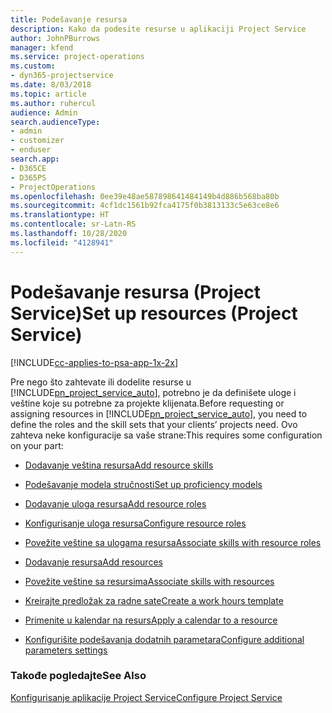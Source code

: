```yaml
---
title: Podešavanje resursa
description: Kako da podesite resurse u aplikaciji Project Service
author: JohnPBurrows
manager: kfend
ms.service: project-operations
ms.custom:
- dyn365-projectservice
ms.date: 8/03/2018
ms.topic: article
ms.author: ruhercul
audience: Admin
search.audienceType:
- admin
- customizer
- enduser
search.app:
- D365CE
- D365PS
- ProjectOperations
ms.openlocfilehash: 0ee39e48ae587898641484149b4d886b568ba80b
ms.sourcegitcommit: 4cf1dc1561b92fca4175f0b3813133c5e63ce8e6
ms.translationtype: HT
ms.contentlocale: sr-Latn-RS
ms.lasthandoff: 10/28/2020
ms.locfileid: "4128941"
---
```

# <a name="set-up-resources-project-service"></a><span data-ttu-id="f8bf3-103">Podešavanje resursa (Project Service)</span><span class="sxs-lookup"><span data-stu-id="f8bf3-103">Set up resources (Project Service)</span></span>

[!INCLUDE[cc-applies-to-psa-app-1x-2x](../includes/cc-applies-to-psa-app-1x-2x.md)]

<span data-ttu-id="f8bf3-104">Pre nego što zahtevate ili dodelite resurse u [!INCLUDE[pn_project_service_auto](../includes/pn-project-service-auto.md)], potrebno je da definišete uloge i veštine koje su potrebne za projekte klijenata.</span><span class="sxs-lookup"><span data-stu-id="f8bf3-104">Before requesting or assigning resources in [!INCLUDE[pn_project_service_auto](../includes/pn-project-service-auto.md)], you need to define the roles and the skill sets that your clients’ projects need.</span></span> <span data-ttu-id="f8bf3-105">Ovo zahteva neke konfiguracije sa vaše strane:</span><span class="sxs-lookup"><span data-stu-id="f8bf3-105">This requires some configuration on your part:</span></span>  
  
-   [<span data-ttu-id="f8bf3-106">Dodavanje veština resursa</span><span class="sxs-lookup"><span data-stu-id="f8bf3-106">Add resource skills</span></span>](../psa/add-resource-skills.md)  
  
-   [<span data-ttu-id="f8bf3-107">Podešavanje modela stručnosti</span><span class="sxs-lookup"><span data-stu-id="f8bf3-107">Set up proficiency models</span></span>](../psa/set-up-proficiency-models.md)  
  
-   [<span data-ttu-id="f8bf3-108">Dodavanje uloga resursa</span><span class="sxs-lookup"><span data-stu-id="f8bf3-108">Add resource roles</span></span>](../psa/add-resource-roles.md)  
  
-   [<span data-ttu-id="f8bf3-109">Konfigurisanje uloga resursa</span><span class="sxs-lookup"><span data-stu-id="f8bf3-109">Configure resource roles</span></span>](../psa/configure-resource-roles.md)  
  
-   [<span data-ttu-id="f8bf3-110">Povežite veštine sa ulogama resursa</span><span class="sxs-lookup"><span data-stu-id="f8bf3-110">Associate skills with resource roles</span></span>](../psa/associate-skills-with-resource-roles.md)  
  
-   [<span data-ttu-id="f8bf3-111">Dodavanje resursa</span><span class="sxs-lookup"><span data-stu-id="f8bf3-111">Add resources</span></span>](../psa/add-resources.md)  
  
-   [<span data-ttu-id="f8bf3-112">Povežite veštine sa resursima</span><span class="sxs-lookup"><span data-stu-id="f8bf3-112">Associate skills with resources</span></span>](../psa/associate-skills-with-resources.md)  
  
-   [<span data-ttu-id="f8bf3-113">Kreirajte predložak za radne sate</span><span class="sxs-lookup"><span data-stu-id="f8bf3-113">Create a work hours template</span></span>](../psa/create-work-hours-template.md)  
  
-   [<span data-ttu-id="f8bf3-114">Primenite u kalendar na resurs</span><span class="sxs-lookup"><span data-stu-id="f8bf3-114">Apply a calendar to a resource</span></span>](../psa/apply-calendar-resource.md)  
  
-   [<span data-ttu-id="f8bf3-115">Konfigurišite podešavanja dodatnih parametara</span><span class="sxs-lookup"><span data-stu-id="f8bf3-115">Configure additional parameters settings</span></span>](../psa/configure-additional-parameters-settings.md)  
  
### <a name="see-also"></a><span data-ttu-id="f8bf3-116">Takođe pogledajte</span><span class="sxs-lookup"><span data-stu-id="f8bf3-116">See Also</span></span>  
 [<span data-ttu-id="f8bf3-117">Konfigurisanje aplikacije Project Service</span><span class="sxs-lookup"><span data-stu-id="f8bf3-117">Configure Project Service</span></span>](../psa/configure.md)

